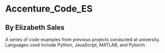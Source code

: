 # Accenture_Code_ES
By Elizabeth Sales
------
A series of code examples from previous projects conducted at university. Languages used include Python, JavaScript, MATLAB, and Pytorch.


